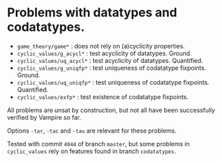 # Problems with datatypes and codatatypes.

* ```game_theory/game*``` : does not rely on (a)cyclicity properties.
* ```cyclic_values/g_acycl*``` : test acyclicity of datatypes. Ground.
* ```cyclic_values/uq_acycl*``` : test acyclicity of datatypes. Quantified.
* ```cyclic_values/g_uniqfp*``` : test uniqueness of codatatype fixpoints. Ground.
* ```cyclic_values/uq_uniqfp*``` : test uniqueness of codatatype fixpoints. Quantified.
* ```cyclic_values/exfp*``` : test existence of codatatype fixpoints.

All problems are unsat by construction, but not all have been
successfully verified by Vampire so far.

Options ```-tar```, ```-tac``` and ```-tau``` are relevant for these
problems.

Tested with commit ```4044``` of branch ```master```, but some
problems in ```cyclic_values``` rely on features found in branch
```codatatypes```.